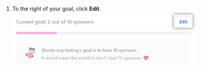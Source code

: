 1. To the right of your goal, click **Edit**. ![Botão editar](/assets/images/help/sponsors/edit-goal-button.png)
